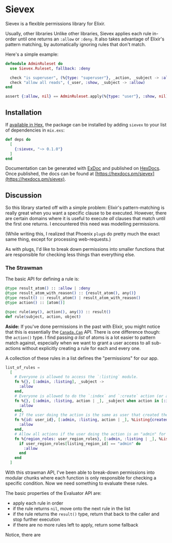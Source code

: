 # Sievex

Sievex is a flexible permissions library for Elixir.

Usually, other libraries Unlike other libraries, Sievex applies each rule in-order until one returns an `:allow` or `:deny`. It also takes advantage of Elixir's pattern matching, by automatically ignoring rules that don't match.

Here's a simple example:

```elixir
defmodule AdminRuleset do
  use Sievex.Ruleset, fallback: :deny

  check "is superuser", (%{type: "superuser"}, _action, _subject -> :allow)
  check "allow all reads", (_user, :show, _subject -> :allow)
end

assert {:allow, nil} == AdminRuleset.apply(%{type: "user"}, :show, nil)
```

## Installation

If [available in Hex](https://hex.pm/docs/publish), the package can be installed
by adding `sievex` to your list of dependencies in `mix.exs`:

```elixir
def deps do
  [
    {:sievex, "~> 0.1.0"}
  ]
end
```

Documentation can be generated with [ExDoc](https://github.com/elixir-lang/ex_doc)
and published on [HexDocs](https://hexdocs.pm). Once published, the docs can
be found at [https://hexdocs.pm/sievex](https://hexdocs.pm/sievex).

## Discussion

So this library started off with a simple problem: Elixir's pattern-matching is really great when you want a specific clause to be executed. However, there are certain domains where it is useful to execute _all_ clauses that match until the first one returns. I encountered this need was modelling permissions.

(While writing this, I realized that Phoenix `plug`s do pretty much the exact same thing, except for processing web-requests.)

As with plugs, I'd like to break down permissions into smaller functions that are responsible for checking less things than everything else.

### The Strawman

The basic API for defining a rule is:

```elixir
@type result_atom() :: :allow | :deny
@type result_atom_with_reason() :: {result_atom(), any()}
@type result() :: result_atom() | result_atom_with_reason()
@type action() :: [atom()]

@spec rule(any(), action(), any()) :: result()
def rule(subject, action, object)
```

**Aside:** If you've done permissions in the past with Elixir, you might notice that this is essentially the [`Canada.Can`](https://github.com/jarednorman/canada) API. There is one difference though: the `action()` type. I find passing _a list_ of atoms is a lot easier to pattern match against, especially when we want to grant a user access to all sub-actions without explicitly creating a rule for each and every one.

A collection of these rules in a list defines the "permissions" for our app.

```elixir
list_of_rules =
  [
    # Everyone is allowed to access the `:listing` module.
    fn %{}, [:admin, :listing], _subject ->
      :allow
    end,
    # Everyone is allowed to do the `:index` and `:create` action (or any sub-action of those two) on the `:listing` module.
    fn %{}, [:admin, :listing, action | _], _subject when action in [:index, :create] ->
      :allow
    end,
    # If the user doing the action is the same as user that created the listing and if the action is part of an explicit whitelist (`@creator_allowed_actions`), allow the action.
    fn %{id: user_id}, [:admin, :listing, action | _], %Listing{created_by_id: user_id} when action in @creator_allowed_actions ->
      :allow
    end,
    # Allow all actions if the user doing the action is an "admin" for the region this listing is associated with.
    fn %{region_roles: user_region_roles}, [:admin, :listing | _], %Listing{region_id: listing_region_id} ->
      if user_region_roles[listing_region_id] == "admin" do
        :allow
      end
    end
  ]
```

With this strawman API, I've been able to break-down permissions into modular chunks where each function is only responsible for checking a specific condition. Now we need something to evaluate these rules.

The basic properties of the Evaluator API are:
- apply each rule in order
- if the rule returns `nil`, move onto the next rule in the list
- if the rule returns the `result()` type, return that back to the caller and stop further execution
- if there are no more rules left to apply, return some fallback

Notice, there are
